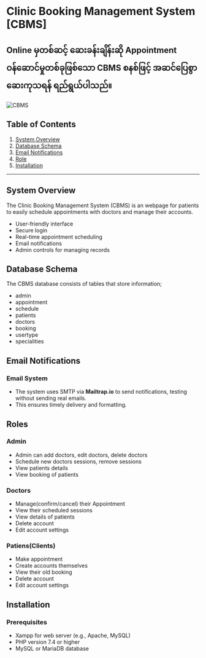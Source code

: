 # Clinic Booking Management System [CBMS]
## Online မှတစ်ဆင့် ‌ဆေးခန်းချိန်းဆို Appointment ဝန်ဆောင်မှုတစ်ခုဖြစ်သော CBMS စနစ်ဖြင့် အဆင်ပြေစွာ ဆေးကုသရန် ရည်ရွယ်ပါသည်။


![CBMS](https://placehold.co/800x300?text=Clinic+Booking+Management+System)

## Table of Contents
1. [System Overview](#system-overview)
2. [Database Schema](#database-schema)
3. [Email Notifications](#email-notifications)
4. [Role](#role)
5. [Installation](#installation)

---

## System Overview

The Clinic Booking Management System (CBMS) is an webpage for patients to easily schedule appointments with doctors and manage their accounts.

- User-friendly interface
- Secure login
- Real-time appointment scheduling
- Email notifications
- Admin controls for managing records

## Database Schema

The CBMS database consists of tables that store information;
- admin
- appointment
- schedule
- patients
- doctors
- booking
- usertype
- specialities 

## Email Notifications

### Email System
- The system uses SMTP via **Mailtrap.io** to send notifications, testing without sending real emails.
- This ensures timely delivery and formatting.

## Roles

### Admin
  
- Admin can add doctors, edit doctors, delete doctors    
- Schedule new doctors sessions, remove sessions   
- View patients details    
- View booking of patients    
    
### Doctors

- Manage(confirm/cancel) their Appointment
- View their scheduled sessions
- View details of patients
- Delete account    
- Edit account settings
        
### Patiens(Clients)
  
  - Make appointment 
  - Create accounts themselves
  - View their old booking
  - Delete account
  - Edit account settings

## Installation

### Prerequisites
- Xampp for web server (e.g., Apache, MySQL)
- PHP version 7.4 or higher
- MySQL or MariaDB database